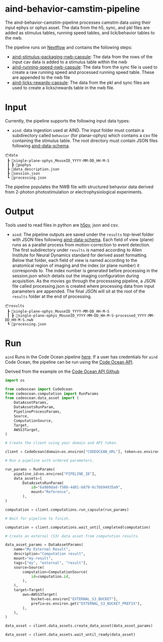 # aind-behavior-camstim-pipeline

The aind-behavior-camstim-pipeline processes camstim data using their input ephys or ophys asset. The data from the h5, sync, and pkl files are added as stimulus tables, running speed tables, and lick/behavior tables to the nwb. 

The pipeline runs on [Nextflow](https://www.nextflow.io/) and contains the following steps:

* [aind-stimulus-packaging-nwb-capsule](https://github.com/AllenNeuralDynamics/NWB-Packaging-Stimulus-Capsule.git): The data from the rows of the input cav data is added to a stimulus table within the nwb
* [aind-running-speed-nwb-capsule](https://github.com/AllenNeuralDynamics/NWB-Packaging-Running-Capsule.git): The data from the sync file is used to create a raw running speed and processed running speed table. These are appended to the nwb file
* [aind-licks-rewards-capsule](https://github.com/AllenNeuralDynamics/aind-licks-rewards-nwb): The data from the pkl and sync files are used to create a licks/rewards table in the nwb file. 

# Input

Currently, the pipeline supports the following input data types:

* `aind`: data ingestion used at AIND. The input folder must contain a subdirectory called `behavior` (for planar-ophys) which contains a csv file containing the stimulus table. The root directory must contain JSON files following [aind-data-schema](https://github.com/AllenNeuralDynamics/aind-data-schema).

```plaintext
📦data
 ┣ 📂single-plane-ophys_MouseID_YYYY-MM-DD_HH-M-S
 ┃ ┣ 📂pophys
 ┣ 📜data_description.json
 ┣ 📜session.json
 ┗ 📜processing.json
 ```

The pipeline populates the NWB file with structured behavior data derived from 2-photon photostimulation or electrophysiological experiments.


# Output

Tools used to read files in python are [h5py](https://pypi.org/project/h5py/), json and csv.

* `aind`: The pipeline outputs are saved under the `results` top-level folder with JSON files following [aind-data-schema](https://github.com/AllenNeuralDynamics/aind-data-schema). Each field of view (plane) runs as a parallel process from motion-correction to event detection. The first subdirectory under `results` is named according to Allen Institute for Neural Dynamics standard for derived asset formatting. Below that folder, each field of view is named according to the anatomical region of imaging and the index (or plane number) it corresponds to. The index number is generated before processing in the session.json which details out the imaging configuration during acquisition. As the movies go through the processsing pipeline, a JSON file called processing.json is created where processing data from input parameters are appended. The final JSON will sit at the root of the `results` folder at the end of processing. 

```plaintext
📦results
 ┣ 📂single-plane-ophys_MouseID_YYYY-MM-DD_HH-M-S
 ┃ ┣ 📂single-plane-ophys_MouseID_YYYY-MM-DD_HH-M-S-processed_YYYY-MM-DD_HH-M-S.nwb
 ┗ 📜processing.json
 ```


# Run

`aind` Runs in the Code Ocean pipeline [here](https://codeocean.allenneuraldynamics.org/capsule/7026342/tree). If a user has credentials for `aind` Code Ocean, the pipeline can be run using the [Code Ocean API](https://github.com/codeocean/codeocean-sdk-python). 

Derived from the example on the [Code Ocean API Github](https://github.com/codeocean/codeocean-sdk-python/blob/main/examples/run_pipeline.py)

```python
import os

from codeocean import CodeOcean
from codeocean.computation import RunParams
from codeocean.data_asset import (
    DataAssetParams,
    DataAssetsRunParam,
    PipelineProcessParams,
    Source,
    ComputationSource,
    Target,
    AWSS3Target,
)

# Create the client using your domain and API token.

client = CodeOcean(domain=os.environ["CODEOCEAN_URL"], token=os.environ["API_TOKEN"])

# Run a pipeline with ordered parameters.

run_params = RunParams(
    pipeline_id=os.environ["PIPELINE_ID"],
    data_assets=[
        DataAssetsRunParam(
            id="6a980dad-f508-4d81-b879-6c7bb94935a9",
            mount="Reference",
        ),
)

computation = client.computations.run_capsule(run_params)

# Wait for pipeline to finish.

computation = client.computations.wait_until_completed(computation)

# Create an external (S3) data asset from computation results.

data_asset_params = DataAssetParams(
    name="My External Result",
    description="Computation result",
    mount="my-result",
    tags=["my", "external", "result"],
    source=Source(
        computation=ComputationSource(
            id=computation.id,
        ),
    ),
    target=Target(
        aws=AWSS3Target(
            bucket=os.environ["EXTERNAL_S3_BUCKET"],
            prefix=os.environ.get("EXTERNAL_S3_BUCKET_PREFIX"),
        ),
    ),
)

data_asset = client.data_assets.create_data_asset(data_asset_params)

data_asset = client.data_assets.wait_until_ready(data_asset)
```


